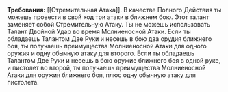 **Требования:** [[Стремительная Атака]].
В качестве Полного Действия ты можешь провести в свой ход три атаки в ближнем бою. Этот талант заменяет собой Стремительную Атаку. Ты не можешь использовать Талант Двойной Удар во время Молниеносной Атаки. Если ты обладаешь Талантом Две Руки и несешь в бою два орудия ближнего боя, ты получаешь преимущества Молниеносной Атаки для одного оружия и одну обычную атаку для второго. Если ты обладаешь Талантом Две Руки и несешь в бою оружие ближнего боя в одной руке, и пистолет во второй, ты получаешь преимущества Молниеносной Атаки для оружия ближнего боя, плюс одну обычную атаку для пистолета.